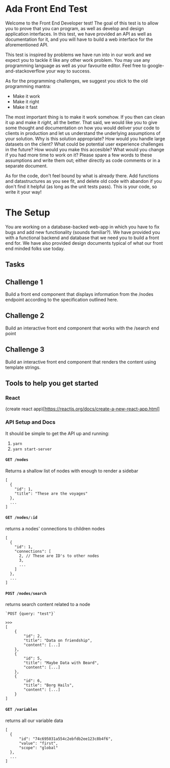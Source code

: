 # Ada Front End Test

Welcome to the Front End Developer test! The goal of this test is to allow you to prove that you can program, as well as develop and design application interfaces. In this test, we have provided an API as well as documentation for it, and you will have to build a web interface for the aforementioned API.

This test is inspired by problems we have run into in our work and we expect you to tackle it like any other work problem. You may use any programming language as well as your favourite editor. Feel free to google-and-stackoverflow your way to success.

As for the programming challenges, we suggest you stick to the old programming mantra:

- Make it work
- Make it right
- Make it fast

The most important thing is to make it work somehow. If you then can clean it up and make it _right_, all the better. That said, we would like you to give some thought and documentation on how you would deliver your code to clients in production and let us understand the underlying assumptions of your solution. Why is this solution appropriate? How would you handle large datasets on the client? What could be potential user experience challenges in the future? How would you make this accesible? What would you change if you had more time to work on it? Please spare a few words to these assumptions and write them out; either directly as code comments or in a separate document.

As for the code, don't feel bound by what is already there. Add functions and datastructures as you see fit, and delete old code with abandon if you don't find it helpful (as long as the unit tests pass). This is your code, so write it your way!

# The Setup

You are working on a database-backed web-app in which you have to fix bugs and add new functionality (sounds familiar?). We have provided you with a functional backend and database that we need you to build a front end for. We have also provided design documents typical of what our front end minded folks use today.

## Tasks

## Challenge 1

Build a front end component that displays  information from the /nodes endpoint
according to the specification outlined here.

## Challenge 2

Build an interactive front end component that works with the /search end point

## Challenge 3

Build an interactive front end component that renders the content using template
strings.

## Tools to help you get started

### React
(create react app)[https://reactjs.org/docs/create-a-new-react-app.html]

### API Setup and Docs
It should be simple to get the API up and running:

1. `yarn`
2. `yarn start-server`

#### `GET /nodes`

Returns a shallow list of nodes with enough to render a sidebar

```
[
  {
    "id": 1,
    "title": "These are the voyages"
  },
  ...
]
```

#### `GET /nodes/:id`

returns a nodes' connections to children nodes

```
[
  {
    "id": 1,
    "connections": [
      2, // These are ID's to other nodes
      3,
      ...
    ]
  },
  ...
]
```

#### `POST /nodes/search`

returns search content related to a node


```
`POST {query: "test"}`

>>>
[
    {
        "id": 2,
        "title": "Data on friendship",
        "content": [...]
    },
    {
        "id": 5,
        "title": "Maybe Data with Beard",
        "content": [...]
    },
    {
        "id": 6,
        "title": "Borg Hails",
        "content": [...]
    }
]
```

#### `GET /variables`

returns all our variable data

```
[
  {
      "id": "74c695031a554c2ebfdb2ee123c8b4f6",
      "value": "first",
      "scope": "global"
  },
  ...
]
```
